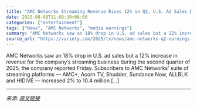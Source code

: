 ```yaml
---
title: "AMC Networks Streaming Revenue Rises 12% in Q2, U.S. Ad Sales Drop 18%"
date: 2025-08-08T11:09:39+08:00
categories: ["entertainment"]
tags: ["News", "AMC Networks", "media earnings"]
summary: "AMC Networks saw an 18% drop in U.S. ad sales but a 12% increase in revenue for the company&#8217;s streaming business during the second quarter of 2025, the company reported Friday. Subscribers to AM"
source_url: "https://variety.com/2025/tv/news/amc-networks-q2-earnings-2025-1236481556/"
---
```


AMC Networks saw an 18% drop in U.S. ad sales but a 12% increase in revenue for the company&#8217;s streaming business during the second quarter of 2025, the company reported Friday. Subscribers to AMC Networks&#8217; suite of streaming platforms &#8212; AMC+, Acorn TV, Shudder, Sundance Now, ALLBLK and HIDIVE &#8212; increased 2% to 10.4 million [&#8230;]

---

*来源: [原文链接](https://variety.com/2025/tv/news/amc-networks-q2-earnings-2025-1236481556/)*
